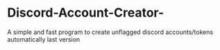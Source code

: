 # Discord-Account-Creator-
A simple and fast program to create unflagged discord accounts/tokens automatically last version
